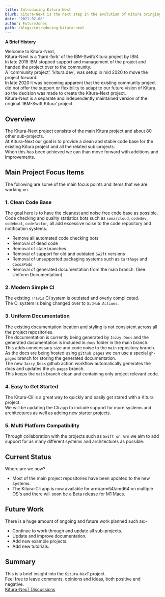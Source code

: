 ```yaml
---
title: Introducing Kitura-Next
blurb: Kitura-Next is the next step in the evolution of Kitura bringing compatibility with the new Arm64/AArch64 system architectures and the very latest Swift versions.
date: "2021-02-08"
author: FutureJones
path: /blogs/introducing-kitura-next
---
```


**A Brief History**

Welcome to Kitura-Next,  
Kitura-Next is a 'hard-fork' of the IBM-Swift/Kitura project by IBM.  
In late 2019 IBM stopped support and management of the project and handed the project over to the community.  
A 'community project', 'kitura.dev', was setup in mid 2020 to move the project forward.  
In late 2020 it was becoming apparent that the existing community project did not offer the support or flexibility to adapt to our future vision of Kitura, 
so the decision was made to create the Kitura-Next project.  
Kitura-Next is a separate and independently maintained version of the original 'IBM-Swift Kitura' project.

## Overview
The Kitura-Next project consists of the main Kitura project and about 80 other sub-projects.  
At Kitura-Next our goal is to provide a clean and stable code base for the existing Kitura project and all the related sub-projects.  
When this has been achieved we can than move forward with additions and improvements.

## Main Project Focus Items
The following are some of the main focus points and items that we are working on.
### 1. Clean Code Base
The goal here is to have the cleanest and noise free code base as possible.  
Code checking and quality statistics bots such as `sonarcloud`, `codedev`, `codebeat`, `codefactor`, all add excessive noise to the code repository and notification systems.
* Remove all automated code checking bots
* Removal of dead code
* Removal of stale branches
* Removal of support for old and outdated `Swift` versions
* Removal of unsupported packaging systems such as `Carthage` and `CocoaPods`
* Removal of generated documentation from the main branch. (See Uniform Documentation)

### 2. Modern Simple CI
The existing `Travis` CI system is outdated and overly complicated.  
The CI system is being changed over to `GitHub Actions`.

### 3. Uniform Documentation
The existing documentation location and styling is not consistent across all the project repositories.  
The documentation is currently being generated by `Jazzy Docs` and the generated documentation is included in `docs` folder in the main branch.  
This adds unnecessary size and code noise to the `main` repository branch.  
As the docs are being hosted using `github pages` we can use a special `gh-pages` branch for storing the generated documentation.  
The new `Jazzy_Docs` github action workflow automatically generates the docs and updates the `gh-pages` branch.  
This keeps the `main` branch clean and containing only project relevant code.

### 4. Easy to Get Started
The Kitura-Cli is a great way to quickly and easily get stared with a Kitura project.  
We will be updating the Cli app to include support for more systems and architectures as well as adding new starter projects.

### 5. Multi Platform Compatibility
Through collaboration with the projects such as `Swift on Arm` we aim to add support for as many different systems and architectures as possible.

## Current Status

Where are we now?
* Most of the main project repositories have been updated to the new systems.
* The Kitura-Cli app is now available for arm/arm64/amd64 on multiple OS's and there will soon be a Beta release for M1 Macs.

## Future Work
There is a huge amount of ongoing and future work planned such as:-
* Continue to work through and update all sub-projects.
* Update and improve documentation.
* Add new example projects.
* Add new tutorials.

## Summary
This is a brief insight into the `Kitura-NexT` project.  
Feel free to leave comments, opinions and ideas, both positive and negative.  
[Kitura-NexT Discussions](https://github.com/Kitura-Next/Kitura/discussions)